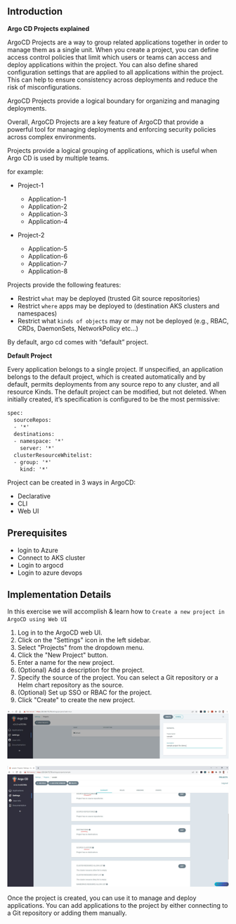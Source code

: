 ## Introduction

**Argo CD Projects explained**

ArgoCD Projects are a way to group related applications together in order to manage them as a single unit. When you create a project, you can define access control policies that limit which users or teams can access and deploy applications within the project. You can also define shared configuration settings that are applied to all applications within the project. This can help to ensure consistency across deployments and reduce the risk of misconfigurations.

ArgoCD Projects provide a logical boundary for organizing and managing deployments. 

Overall, ArgoCD Projects are a key feature of ArgoCD that provide a powerful tool for managing deployments and enforcing security policies across complex environments.


Projects provide a logical grouping of applications, which is useful when Argo CD is used by multiple teams.

for example: 

- Project-1
    - Application-1
    - Application-2
    - Application-3
    - Application-4

- Project-2
    - Application-5
    - Application-6
    - Application-7
    - Application-8

Projects provide the following features:

- Restrict `what` may be deployed (trusted Git source repositories)
- Restrict `where` apps may be deployed to (destination AKS clusters and namespaces)
- Restrict what `kinds of objects` may or may not be deployed (e.g., RBAC, CRDs, DaemonSets, NetworkPolicy etc…)


By default, argo cd comes with “default” project.

**Default Project**

Every application belongs to a single project. If unspecified, an application belongs to the default project, which is created automatically and by default, permits deployments from any source repo to any cluster, and all resource Kinds. The default project can be modified, but not deleted. When initially created, it’s specification is configured to be the most permissive:


```
spec:
  sourceRepos:
  - '*'
  destinations:
  - namespace: '*'
    server: '*'
  clusterResourceWhitelist:
  - group: '*'
    kind: '*'
```


Project can be created in 3 ways in ArgoCD:

- Declarative
- CLI
- Web UI
  

## Prerequisites

- login to Azure
- Connect to AKS cluster
- Login to argocd
- Login to azure devops


## Implementation Details

In this exercise we will accomplish & learn how to `Create a new project in ArgoCD using Web UI`

1. Log in to the ArgoCD web UI.
2. Click on the "Settings" icon in the left sidebar.
3. Select "Projects" from the dropdown menu.
4. Click the "New Project" button.
5. Enter a name for the new project.
6. (Optional) Add a description for the project.
7. Specify the source of the project. You can select a Git repository or a Helm chart repository as the source.
8. (Optional) Set up SSO or RBAC for the project.
9. Click "Create" to create the new project.

![image.jpg](images/image-10.jpg)

![image.jpg](images/image-11.jpg)

Once the project is created, you can use it to manage and deploy applications. You can add applications to the project by either connecting to a Git repository or adding them manually.
